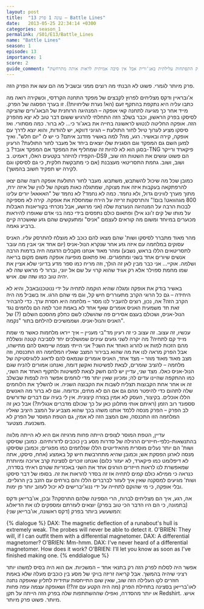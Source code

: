 ```yaml
---
layout: post
title:  "עונה 1 פרק 13 – Battle Lines"
date:   2013-05-25 22:34:14 +0300
categories: season_1
permalink: /S01/E13/Battle_Lines
name: "Battle Lines"
season: 1
episode: 13
importance: 1 
score: 2
guide_comment: "יש בפרק התפתחות עלילתית באג'ורית אבל אין סיבה אמיתית לראות אותה מתרחשת"
---
```

פרק מיותר לגמרי. פשוט לא הבנתי מה רוצים ממני ובשביל מה הם עשו את הפרק הזה.

א'ובראיין ודקס מצליחים לפרוץ לקבצים של מפקד התחנה הקרדסי, וכשקירה רואה מה כתבו עליה היא נתקפת בהתקף זעם (הא! נערת שליחויות!). זו בערך הפסגה של הפרק. מייד אחר כך מגיעה לתחנה קאי אופקה – המנהיגה הרוחנית של הבאג'ורים שהציקה לסיסקו בפרק הראשון, וכבר בשלב הזה התחלתי להרגיש ששום דבר טוב לא יצא מהפרק הזה. אופקה החליטה לנטוש לראשונה בחייה את באג'ור כי... לא ברור. כמה מסתורי. ואז סיסקו מציע לערוך טיול לחור התולעת – הגיוני דווקא, יש להודות, והוא יוצא לדרך עם אופקה, קירה ובאשיר. רגע, מה? למה באשיר מזדנב איתם? כי יש לו "יום חלש". ואיך למען השם גם המפקד וגם הסגנית שלו יוצאים ביחד אל מעבר לחור התולעת? הרעיון בסגן הוא לא להיות זה שמחליף את המפקד אם המפקד אובד? ב-TNG פיקארד ורייקר הקפידו להיזהר בקטעים האלו, דאמיט. ב-DS9 הם פשוט עושים את השטות הזו שוב, ושוב, ושוב. גחמת התסריטאי מעצבנת (אם כי מתבקשת חלקית, כי גם לסיסקו וגם לקירה יש תפקיד חשוב בהמשך).

כמובן שכל מה שיכול להשתבש, משתבש. מעבר לחור התולעת אופקה רוצה שהם יצאו להרפתקאה בעקבות איזה אות מצוקה, שמתגלה כאות מצוקה של לווין של איזה ירח, מתוך מערך לווינים גדול, ולא נחמד. כמה לא נחמד? לא נחמד של "האאאא! יורים עלינו 800 מגהוואט! בום!" והתרסקות זריזה על הירח שמחסלת את אופקה. קירה לא מספיקה לבכות הרבה על המנהיגה הנערצת שלה (אני מרושע, אבל נזכרתי בקוריאנות האבלות על מותו של קים ז'ונג איל) ופתאום כולם נתפסים בידי כמה בני אדם שאופרו להיראות מכוערים במיוחד ומשום מה קוראים לעצמם "אניס" ומתעקשים שהם גזע שאשכרה קיים ברביע גאמה.

מהר מאוד מתברר לסיסקו ושות' שהם מצאו להם כוכב לא מוצלח להתרסק עליו. האניס עסוקים במלחמה עם איזה גזע אחר שנקרא הנול-אניס (יום אחד אני אבין מה עובר לתסריטאים הללו בראש, נשבע) ומהר מאוד אנחנו מקבלים הדגמה חיה בדמות הרבה אנשים שיורים אחד בשני ומתפגרים. ואז פתאום מופיעה אופקה משום מקום בריאה ושלמה. אוקיי... אני כבר מבין לאן זה הולך, וזה מריח כמו ספר מדע בדיוני שלא אציין את שמו מחמת ספוילר אלא רק אגיד שהוא קרוי על שם אל יווני, וברור לי מראש שזה לא יהיה טוב כמו שזה שם. אויש.

באשיר בודק את אופקה ומגלה שהיא הוקמה לתחיה על ידי ננוטכנובאבל, והיא לא היחידה – גם כל הרוגי הקרב מתעוררים חיש קל, וגם מי שהם הרגו. אז בשביל מה היה הקרב הזה? אה, נכון, רוצים להעביר לנו מסר – מלחמה היא חסרת ערך. כדי להבהיר זאת חד משמעית האניס אומרים שאף אחד לא באמת זוכר למה הם נלחמים נגד הנול-אניס, ושכולם בעצם אסירים פה שהושלכו לשם כחלק מהסכם השלום (?) של האניס והנול-אניס. ושממשיכים להילחם בתור "נקמה".

עכשיו, זה עצוב. זה עצוב כי זה רעיון מד"בי מעניין – איך ייראו מלחמות כאשר מי שמת מייד קם לתחיה? מה יקרה לשני גזעים עוינים שמושלכים יחד לסביבה קטנה ונשללת מהם הזכות למות או להרוג האחד את השני? אני הייתי מצפה שיימאס להם מתישהו, אבל הפרק מראה לנו את מה שהוא בבירור המצב שאליו המלחמה הזו התכנסה, וזה מצב מאוד מאוד מוזר – מצד אחד, האניס אומרים שנמאס להם לדאוג ללוגיסטיקה של מלחמה – להציב שומרים, לצאת לפשיטות ואקשן דומה, ואנחנו אמורים להניח שגם הנול-אניס כאלו. מצד שני, עדיין יש להם חשק לצאת לפשיטות ולתקוף האחד את השני, כמו ההתקפה שהיינו עדים לה; ומכיוון שאין יותר מדי לוחמים אפשר היה לצפות שבשלב זה או אחר אחת הקבוצות תצליח לשבות את הקבוצה השניה. או להשליך את הלוחמים שלה לתהום כדי להיפטר מהם גם אם הם לא מתים, וכדומה. וגם לא ברור מה האנשים הללו אוכלים. 
בקיצור, העסק לא אמין בצורה קיצונית. אין לי בעיה עם דברים שדורשים סספונד רוב הזמן (ראיתם אותי מתלונן כאן על כך שכולם מדברים אנגלית?) אבל כאן זה לב הפרק – הפרק מנסה ללמד אותנו משהו בכך שהוא מצביע על המצב היציב שאליו המלחמה הזו התכנסה, ואם המצב הזה לא אמין, גם הטפת המוסר של הפרק לא משכנעת. מצטער.

עדיין, הטפת המוסר לצופים הייתה פחות מרגיזה אם היא לא הייתה מלווה בהתנשאות-כלפי-חייזרים הרגילה של סדרות מסע בין כוכבים לדורותיהם. כמובן שסיסקו ושות' הם יותר נעלים מוסרית מהאידיוטים הללו שנלחמים כמו מפגרים; וכמובן שסיסקו מנסה לארגן הפסקת אש; וכמובן שהיא מתחרבשת חיש קל באמצע (אחח, סיסקו, אתה לא דיפלומט כמו פיקארד, לא יעזור כלום) ואנחנו זוכרים לסצינת קרב ארוכה ומיותרת שמאפשרת לנו לראות חייזרים הורגים אחד את השני באכזריות שטרם ראיתי בסדרה, כנראה כי ממילא כולם קמים לתחיה אז זה בסדר להראות את זה. בסופו של דבר סיסקו ושות' מגיעים למסקנה שאין איך לעזור לברברים הללו והם בורחים עם הזנב בין הרגליים. ובלי אופקה, כי מי שהוקם לתחייה על ידי ננוג'יברישים לא יכול לעזוב יותר פן ימות.

אה, רגע, איך הם מצליחים לברוח, הרי הספינה שלהם התרסקה? ובכן, או'ברייאן ודקס (בתמונה, כי הם היו הדבר הכי טוב בפרק) יוצאים לעזרתם ומספקים לנו את הדיאלוג המשעשע ביותר בפרק (דקס ראשונה, או'ברייאן שני):

{% dialogue %}
DAX: The magnetic deflection of a runabout's hull is extremely weak. The probes will never be able to detect it. 
O'BRIEN: They will, if I can outfit them with a differential magnetomer. 
DAX: A differential magnetomer?
O'BRIEN: Mm-hmm.
DAX: I've never heard of a differential magnetomer. How does it work? 
O'BRIEN: I'll let you know as soon as I've finished making one.
{% enddialogue %}

אפשר היה לסלוח לפרק הזה רק בתנאי אחד – המשכיות. אם הוא היה בסיס למשהו יותר רציני שיהיה בהמשך. אבל קריאה זריזה בויקי של מסע בין כוכבים מעלה שלא באמת חוזרים לקו העלילה הזה שוב, שאין שום התייחסות עתידית לתליון שאופקה נתנה לאו'ברייאן בסצינה בתחילת הפרק (מה היה הקטע עם זה?!) ושאופקה עצמה עפה פחות או יותר מהסדרה, ואפילו שההשתתפות שלה בפרק הזה הייתה על תקן Redshirt. אויש.
מיותר. פשוט פרק מיותר.
